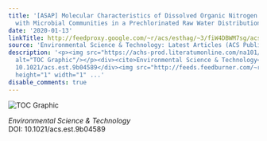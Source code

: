 ```yaml
---
title: '[ASAP] Molecular Characteristics of Dissolved Organic Nitrogen and Its Interaction
  with Microbial Communities in a Prechlorinated Raw Water Distribution System'
date: '2020-01-13'
linkTitle: http://feedproxy.google.com/~r/acs/esthag/~3/fiW4DBWM7sg/acs.est.9b04589
source: 'Environmental Science & Technology: Latest Articles (ACS Publications)'
description: '<p><img src="https://achs-prod.literatumonline.com/na101/home/literatum/publisher/achs/journals/content/esthag/0/esthag.ahead-of-print/acs.est.9b04589/20200113/images/medium/es9b04589_0005.gif"
  alt="TOC Graphic"/></p><div><cite>Environmental Science & Technology</cite></div><div>DOI:
  10.1021/acs.est.9b04589</div><img src="http://feeds.feedburner.com/~r/acs/esthag/~4/fiW4DBWM7sg"
  height="1" width="1" ...'
disable_comments: true
---
```

<p><img src="https://achs-prod.literatumonline.com/na101/home/literatum/publisher/achs/journals/content/esthag/0/esthag.ahead-of-print/acs.est.9b04589/20200113/images/medium/es9b04589_0005.gif" alt="TOC Graphic"/></p><div><cite>Environmental Science & Technology</cite></div><div>DOI: 10.1021/acs.est.9b04589</div><img src="http://feeds.feedburner.com/~r/acs/esthag/~4/fiW4DBWM7sg" height="1" width="1" ...